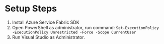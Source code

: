 # Setup Steps

1. Install Azure Service Fabric SDK
2. Open PowerShell as administrator, run command: `Set-ExecutionPolicy -ExecutionPolicy Unrestricted -Force -Scope CurrentUser`
3. Run Visual Studio as Administrator.

